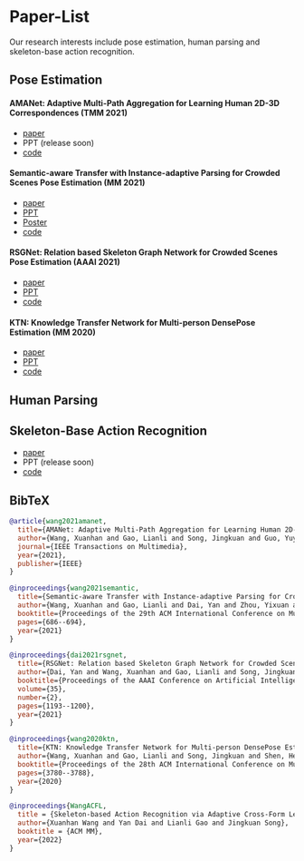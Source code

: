# Paper-List

Our research interests include pose estimation, human parsing and skeleton-base action recognition.

## Pose Estimation

#### AMANet: Adaptive Multi-Path Aggregation for Learning Human 2D-3D Correspondences (TMM 2021)

- [paper](https://ieeexplore.ieee.org/stamp/stamp.jsp?tp=&arnumber=9650661)
- PPT (release soon)
- [code](https://github.com/HAG-uestc/AMANet-pytorch)

#### Semantic-aware Transfer with Instance-adaptive Parsing for Crowded Scenes Pose Estimation (MM 2021)

- [paper](https://dl.acm.org/doi/pdf/10.1145/3474085.3475233?casa_token=FxqYkA9WaT8AAAAA:rl5pKC56kMQ5DZReZ8wQheovhcdpw8eHNa-GoRD4WWw00PVzmR0psIA_Em7NMUGUn0p1Q6tZ5XLp)
- [PPT](https://github.com/HAG-uestc/Paper-List/blob/main/PPT/Pose-Estimation/STIP%EF%BC%88ACMMM2021%EF%BC%89(zyx).pdf)
- [Poster](https://github.com/HAG-uestc/Paper-List/blob/main/PPT/Pose-Estimation/ACMMM-poster_mfp0403-STIP.pdf)
- [code](https://github.com/HAG-uestc/STIP)

#### RSGNet: Relation based Skeleton Graph Network for Crowded Scenes Pose Estimation (AAAI 2021)
- [paper](https://www.aaai.org/AAAI21Papers/AAAI-799.DaiY.pdf)
- [PPT](https://github.com/HAG-uestc/Paper-List/blob/main/PPT/Pose-Estimation/RSGNet-2021-AAAI.pdf)
- [code](https://github.com/HAG-uestc/RSGNet)


#### KTN: Knowledge Transfer Network for Multi-person DensePose Estimation (MM 2020)

- [paper](https://dl.acm.org/doi/pdf/10.1145/3394171.3414014?casa_token=0wNwi4fKlcUAAAAA:XR0eatZ_WaN3U77OSkJvmTekO6-41tlAUn70UuO7psTW909yj6q9usk1cjs4-E2s2WaBuWxhnE3G)
- [PPT](https://github.com/HAG-uestc/Paper-List/blob/main/PPT/Pose-Estimation/KTN%EF%BC%88ACMMM2020%2BTPAMI%EF%BC%89.pdf)
- [code](https://github.com/HAG-uestc/KTN)

## Human Parsing

## Skeleton-Base Action Recognition

- [paper](https://arxiv.org/abs/2206.15085)
- PPT (release soon)
- [code](https://github.com/HAG-uestc/ACFL)

## BibTeX
```BibTeX
@article{wang2021amanet,
  title={AMANet: Adaptive Multi-Path Aggregation for Learning Human 2D-3D Correspondences},
  author={Wang, Xuanhan and Gao, Lianli and Song, Jingkuan and Guo, Yuyu and Shen, Heng Tao},
  journal={IEEE Transactions on Multimedia},
  year={2021},
  publisher={IEEE}
}

@inproceedings{wang2021semantic,
  title={Semantic-aware Transfer with Instance-adaptive Parsing for Crowded Scenes Pose Estimation},
  author={Wang, Xuanhan and Gao, Lianli and Dai, Yan and Zhou, Yixuan and Song, Jingkuan},
  booktitle={Proceedings of the 29th ACM International Conference on Multimedia},
  pages={686--694},
  year={2021}
}

@inproceedings{dai2021rsgnet,
  title={RSGNet: Relation based Skeleton Graph Network for Crowded Scenes Pose Estimation},
  author={Dai, Yan and Wang, Xuanhan and Gao, Lianli and Song, Jingkuan and Shen, Heng Tao},
  booktitle={Proceedings of the AAAI Conference on Artificial Intelligence},
  volume={35},
  number={2},
  pages={1193--1200},
  year={2021}
}

@inproceedings{wang2020ktn,
  title={KTN: Knowledge Transfer Network for Multi-person DensePose Estimation},
  author={Wang, Xuanhan and Gao, Lianli and Song, Jingkuan and Shen, Heng Tao},
  booktitle={Proceedings of the 28th ACM International Conference on Multimedia},
  pages={3780--3788},
  year={2020}
}

@inproceedings{WangACFL,
  title = {Skeleton-based Action Recognition via Adaptive Cross-Form Learning},
  author={Xuanhan Wang and Yan Dai and Lianli Gao and Jingkuan Song},
  booktitle = {ACM MM},
  year={2022}
}
```
